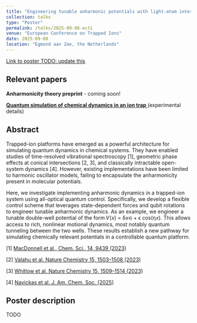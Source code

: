 ```yaml
---
title: "Engineering tunable anharmonic potentials with light-atom interaction for chemical dynamics simulations"
collection: talks
type: "Poster"
permalink: /talks/2025-09-08-ecti
venue: "European Conference on Trapped Ions"
date: 2025-09-08
location: "Egmond aan Zee, the Netherlands"
---
```


[Link to poster TODO: update this](/files/posters/2024_EQUS_pagesize.pdf)

## Relevant papers

**Anharmonicity theory preprint** - coming soon!

[**Quantum simulation of chemical dynamics in an ion trap** ](https://doi.org/10.1039/D3SC02453A) (experimental details)

## Abstract

Trapped-ion platforms have emerged as a powerful architecture for simulating quantum dynamics in chemical systems. They have enabled studies of time-resolved vibrational spectroscopy [1], geometric phase effects at conical intersections [2, 3], and classically intractable open-system dynamics [4]. However, existing implementations have been limited to harmonic oscillator models, failing to encapsulate the anharmonicity present in molecular potentials.

Here, we investigate implementing anharmonic dynamics in a trapped-ion system using all-optical quantum control. Specifically, we develop a flexible control scheme that leverages state-dependent forces and qubit rotations to engineer tunable anharmonic dynamics. As an example, we engineer a tunable double-well potential of the form 𝑉(𝑥) = δ𝑥ଶ + ϵ cos(η𝑥). This allows access to rich, nonlinear motional dynamics, most notably quantum tunneling between the two wells. These results establish a new pathway for simulating chemically relevant potentials in a controllable quantum platform.

\[1\] [MacDonnell et al., Chem. Sci., 14, 9439 (2023)](https://doi.org/10.1039/D3SC02453A)

\[2\] [Valahu et al. Nature Chemistry 15, 1503–1508 (2023)](https://doi.org/10.1038/s41557-023-01300-3)

\[3\] [Whitlow et al. Nature Chemistry 15, 1509–1514 (2023)](https://doi.org/10.1038/s41557-023-01303-0)

\[4\] [Navickas et al. J. Am. Chem. Soc. (2025)](https://pubs.acs.org/doi/full/10.1021/jacs.5c03336)


## Poster description

TODO

